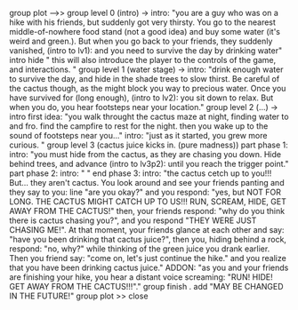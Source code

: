 group plot -->>
         group level 0 (intro) ->
                  intro: "you are a guy who was on a hike with his friends, but suddenly got very thirsty. You go to the nearest middle-of-nowhere food stand (not a good idea) and buy some water (it's weird and green.). But when you go back to your friends, they suddenly vanished, (intro to lv1): and you need to survive the day by drinking water"
                  intro hide " this will also introduce the player to the controls of the game, and interactions. "
         group level 1 (water stage) ->
                  intro: "drink enough water to survive the day, and hide in the shade trees to slow thirst. Be careful of the cactus though, as the might block you way to precious water. Once you have survived for (long enough), (intro to lv2): you sit down to relax. But when you do, you hear footsteps near your location."
         group level 2 (...) ->
                  intro first idea: "you walk throught the cactus maze at night, finding water to and fro. find the campfire to rest for the night. then you wake up to the sound of footsteps near you..."
                  intro: "just as it started, you grew more curious. "
         group level 3 (cactus juice kicks in. (pure madness))
                  part phase 1:
                           intro: "you must hide from the cactus, as they are chasing you down. Hide behind trees, and advance (intro to lv3p2): until you reach the trigger point."
                  part phase 2:
                           intro: " "
                  end phase 3:
                           intro: "the cactus cetch up to you!!! But... they aren't cactus. You look around and see your friends panting and they say to you: line "are you okay?" and you respond: "yes, but NOT FOR LONG. THE CACTUS MIGHT CATCH UP TO US!!! RUN, SCREAM, HIDE, GET AWAY FROM THE CACTUS!" then, your friends respond: "why do you think there is cactus chasing you?", and you respond "THEY WERE JUST CHASING ME!". At that moment, your friends glance at each other and say: "have you been drinking that cactus juice?", then you, hiding behind a rock, respond: "no, why?" while thinking of the green juice you drank earlier. Then you friend say: "come on, let's just continue the hike." and you realize that you have been drinking cactus juice." 
                           ADDON: "as you and your friends are finishing your hike, you hear a distant voice screaming: "RUN! HIDE! GET AWAY FROM THE CACTUS!!!"."
         group finish .
         add "MAY BE CHANGED IN THE FUTURE!"
group plot >> close